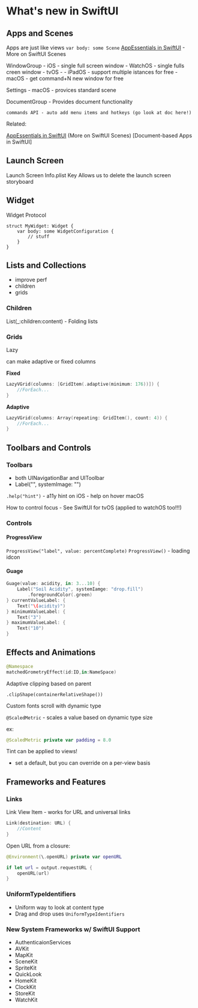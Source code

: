 
# What's new in SwiftUI

## Apps and Scenes

Apps are just like views
    `var body: some Scene`
[AppEssentials in SwiftUI]() - More on SwiftUI Scenes

WindowGroup
    - iOS - single full screen window
    - WatchOS - single fulls creen window
    - tvOS - 
    - iPadOS - support multiple istances for free
    - macOS - get command+N new window for free

Settings
    - macOS - provices standard scene


DocumentGroup - Provides document functionality

    commands API - auto add menu items and hotkeys (go look at doc here!)

Related:

[AppEssentials in SwiftUI]() (More on SwiftUI Scenes)
[Document-based Apps in SwiftUI]

## Launch Screen

Launch Screen Info.plist Key
    Allows us to delete the launch screen storyboard

## Widget

Widget Protocol

```
struct MyWidget: Widget {
    var body: some WidgetConfiguration {
        // stuff
    }
}
```

## Lists and Collections

- improve perf
- children
- grids

### Children

List(_:children:content) - Folding lists

### Grids

Lazy

can make adaptive or fixed columns

**Fixed**
```swift
LazyVGrid(columns: [GridItem(.adaptive(minimum: 176))]) {
    //ForEach...
}
```

**Adaptive**
```swift
LazyVGrid(columns: Array(repeating: GridItem(), count: 4)) {
    //ForEach...
}
```

## Toolbars and Controls

### Toolbars

- both UINavigationBar and UIToolbar
- Label("", systemImage: "")

`.help("hint")`
    - a11y hint on iOS
    - help on hover macOS

How to control focus
    - See SwiftUI for tvOS (applied to watchOS too!!!)

### Controls

#### ProgressView

`ProgressView("label", value: percentComplete)`
`ProgressView()` - loading idcon

#### Guage
```swift
Guage(value: acidity, in: 3...10) {
    Label("Soil Acidity", systemIamge: "drop.fill")
        .foregroundColor(.green)
} currentValueLabel: {
    Text("\(acidity)")
} minimumValueLabel: {
    Text("3")
} maximumValueLabel: {
    Text("10")
}
```

## Effects and Animations

```swift
@Namespace
matchedGrometryEffect(id:ID,in:NameSpace)
```

Adaptive clipping based on parent
```
.clipShape(containerRelativeShape())
```

Custom fonts scroll with dynamic type

`@ScaledMetric` - scales a value based on dynamic type size

ex:
```swift
@ScaledMetric private var padding = 8.0
```

Tint can be applied to views!
- set a default, but you can override on a per-view basis

## Frameworks and Features

### Links

Link View Item
    - works for URL and universal links
```swift
Link(destination: URL) {
    //Content
}
```

Open URL from a closure:
```swift
@Environment(\.openURL) private var openURL

if let url = output.requestURL {
    openURL(url)
}
```

### UniformTypeIdentifiers

- Uniform way to look at content type
- Drag and drop uses `UniformTypeIdentifiers`

### New System Frameworks w/ SwiftUI Support

- AuthenticaionServices
- AVKit
- MapKit
- SceneKit
- SpriteKit
- QuickLook
- HomeKit
- ClockKit
- StoreKit
- WatchKit
